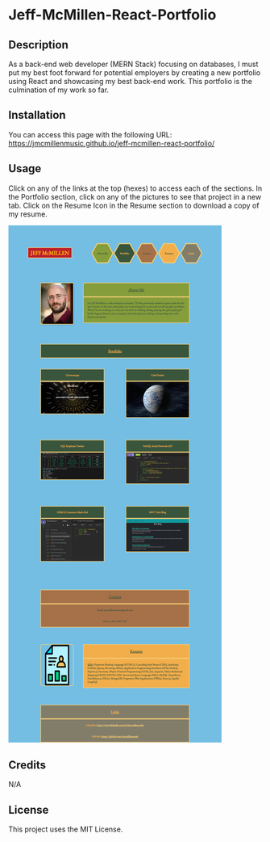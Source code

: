 # Jeff-McMillen-React-Portfolio

## Description

As a back-end web developer (MERN Stack) focusing on databases, I must put my best foot forward for potential employers by creating a new portfolio using React and showcasing my best back-end work. This portfolio is the culmination of my work so far.

## Installation

You can access this page with the following URL:
https://jmcmillenmusic.github.io/jeff-mcmillen-react-portfolio/

## Usage

Click on any of the links at the top (hexes) to access each of the sections. In the Portfolio section, click on any of the pictures to see that project in a new tab. Click on the Resume Icon in the Resume section to download a copy of my resume. 

![screenshot](./src/images/screenshot.png)

## Credits

N/A

## License

This project uses the MIT License.
